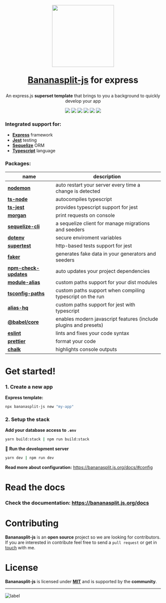 <p align="center"><img src="https://bananasplit.js.org/assets/images/bananasplit-logo.png" width="200"></p>
<h1 style="margin:25px" align="center"><a href="https://bananasplit.js.org/">Bananasplit-js</a> for express</h1>
<p align="center">An express.js <b>superset template</b> that brings to you a background to quickly develop your app</p>

<p align="center">
    <img src="https://img.shields.io/badge/written-typescript-blue?logo=typescript">
    <img src="https://img.shields.io/badge/js-express-lightgray">
    <!-- <img src="https://img.shields.io/badge/graphql-apollo-blue?logo=graphql"> -->
    <img src="https://img.shields.io/badge/orm-sequelize-blue">
    <img src="https://img.shields.io/badge/test-jest-green?logo=jest">
    <img src="https://img.shields.io/badge/version-v2.0-orange">
    <img src="https://img.shields.io/badge/license-MIT-blue">
</p>

 <!-- * **[Apollo](https://www.apollographql.com/)** graphql -->
### Integrated support for:
 * **[Express](https://expressjs.com/)** framework
 * **[Jest](https://jestjs.io/)** testing
 * **[Sequelize](https://sequelize.org/)** ORM
 * **[Typescript](https://www.typescriptlang.org/)** language

### Packages:
| name |  description |
| ---- | ------------ |
| **[nodemon](https://www.npmjs.com/package/nodemon)** | auto restart your server every time a change is detected |
| **[ts-node](https://www.npmjs.com/package/ts-node)** | autocompiles typescript |
| **[ts-jest](https://www.npmjs.com/package/ts-jest)** | provides typescript support for jest |
| **[morgan](https://www.npmjs.com/package/morgan)** | print requests on console |
| **[sequelize-cli](https://www.npmjs.com/package/sequelize-cli)** | a sequelize client for manage migrations and seeders |
| **[dotenv](https://www.npmjs.com/package/dotenv)** | secure enviroment variables |
| **[supertest](https://www.npmjs.com/package/supertest)** | http-based tests support for jest |
| **[faker](https://www.npmjs.com/package/faker)** | generates fake data in your generators and seeders |
| **[npm-check-updates](https://www.npmjs.com/package/npm-check-updates)** | auto updates your project dependencies |
| **[module-alias](https://www.npmjs.com/package/module-alias)** | custom paths support for your dist modules |
| **[tsconfig-paths](https://www.npmjs.com/package/tsconfig-paths)** | custom paths support when compiling typescript on the run |
| **[alias-hq](https://www.npmjs.com/package/alias-hq)** | custom paths support for jest with typescript |
| **[@babel/core](https://www.npmjs.com/package/alias-hq)** | enables modern javascript features (include plugins and presets) |
| **[eslint](https://www.npmjs.com/package/eslint)** | lints and fixes your code syntax |
| **[prettier](https://www.npmjs.com/package/prettier)** | format your code |
| **[chalk](https://www.npmjs.com/package/chalk)** | highlights console outputs |

# Get started!

### 1. Create a new app
**Express template:**
```bash
npx bananasplit-js new "my-app"
```

<!-- **Express + Apollo template:**
```bash
npx bananasplit-js new "my-app" --apollo
``` -->

### 2. Setup the stack
**Add your database access to `.env`**
```bash
yarn build:stack | npm run build:stack
```

:rocket: **Run the development server**
```bash
yarn dev | npm run dev
```

**Read more about configuration:** https://bananasplit.js.org/docs/#config

# Read the docs

### Check the documentation: https://bananasplit.js.org/docs

# Contributing
**Bananasplit-js** is an **open source** project so we are looking for contributors. If you are interested in contribute feel free to send a `pull request` or get in [touch](mailto:diegoulloao@icloud.com) with me.

# License
**Bananasplit-js** is licensed under **[MIT](https://github.com/diegoulloao/bananasplit-express-template/blob/master/LICENSE)** and is supported by the **community**.

---
![label](https://img.shields.io/badge/2020-bananasplit--js-yellow?style=for-the-badge)
